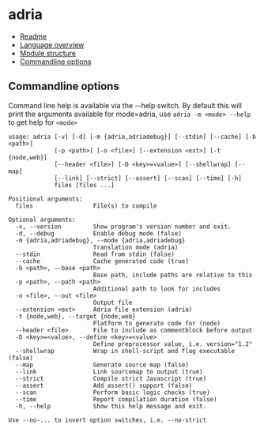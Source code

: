 adria
=====

- <a href="//github.com/sinesc/adria/blob/master/README.md">Readme</a>
- <a href="//github.com/sinesc/adria/blob/master/doc/overview.md">Language overview</a>
- <a href="//github.com/sinesc/adria/blob/master/doc/modules.md">Module structure</a>
- <a href="//github.com/sinesc/adria/blob/master/doc/commandline.md">Commandline options</a>

Commandline options
-------------------

Command line help is available via the --help switch. By default this will print the arguments available for mode=adria, use `adria -m <mode> --help` to get help for `<mode>`

```
usage: adria [-v] [-d] [-m {adria,adriadebug}] [--stdin] [--cache] [-b <path>]
             [-p <path>] [-o <file>] [--extension <ext>] [-t {node,web}]
             [--header <file>] [-D <key>=<value>] [--shellwrap] [--map]
             [--link] [--strict] [--assert] [--scan] [--time] [-h]
             files [files ...]

Positional arguments:
  files                 File(s) to compile

Optional arguments:
  -v, --version         Show program's version number and exit.
  -d, --debug           Enable debug mode (false)
  -m {adria,adriadebug}, --mode {adria,adriadebug}
                        Translation mode (adria)
  --stdin               Read from stdin (false)
  --cache               Cache generated code (true)
  -b <path>, --base <path>
                        Base path, include paths are relative to this
  -p <path>, --path <path>
                        Additional path to look for includes
  -o <file>, --out <file>
                        Output file
  --extension <ext>     Adria file extension (adria)
  -t {node,web}, --target {node,web}
                        Platform to generate code for (node)
  --header <file>       File to include as commentblock before output
  -D <key>=<value>, --define <key>=<value>
                        Define preprocessor value, i.e. version="1.2"
  --shellwrap           Wrap in shell-script and flag executable (false)
  --map                 Generate source map (false)
  --link                Link sourcemap to output (true)
  --strict              Compile strict Javascript (true)
  --assert              Add assert() support (false)
  --scan                Perform basic logic checks (true)
  --time                Report compilation duration (false)
  -h, --help            Show this help message and exit.

Use --no-... to invert option switches, i.e. --no-strict
```
